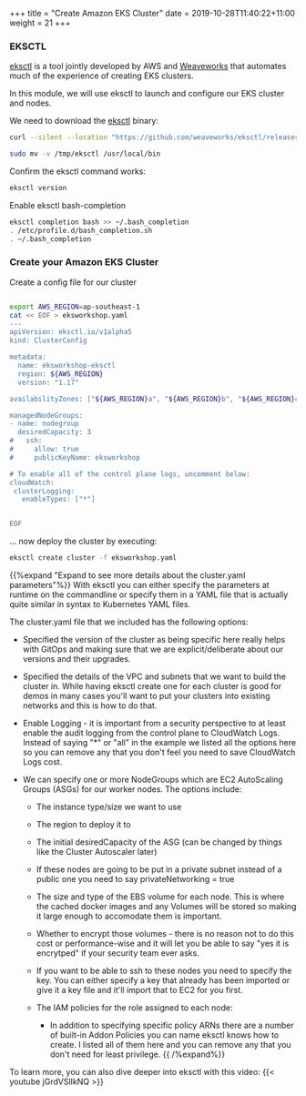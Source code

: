 +++
title = "Create Amazon EKS Cluster"
date = 2019-10-28T11:40:22+11:00
weight = 21
+++

### EKSCTL


[eksctl](https://eksctl.io) is a tool jointly developed by AWS and [Weaveworks](https://weave.works) that automates much of
the experience of creating EKS clusters.

In this module, we will use eksctl to launch and configure our EKS cluster and nodes.

We need to download the [eksctl](https://eksctl.io/) binary:

```bash
curl --silent --location "https://github.com/weaveworks/eksctl/releases/latest/download/eksctl_$(uname -s)_amd64.tar.gz" | tar xz -C /tmp

sudo mv -v /tmp/eksctl /usr/local/bin
```

Confirm the eksctl command works:

```bash
eksctl version
```

Enable eksctl bash-completion

```bash
eksctl completion bash >> ~/.bash_completion
. /etc/profile.d/bash_completion.sh
. ~/.bash_completion
```

### Create your Amazon EKS Cluster

Create a config file for our cluster


```bash

export AWS_REGION=ap-southeast-1
cat << EOF > eksworkshop.yaml
---
apiVersion: eksctl.io/v1alpha5
kind: ClusterConfig

metadata:
  name: eksworkshop-eksctl
  region: ${AWS_REGION}
  version: "1.17"

availabilityZones: ["${AWS_REGION}a", "${AWS_REGION}b", "${AWS_REGION}c"]

managedNodeGroups:
- name: nodegroup
  desiredCapacity: 3
#   ssh:
#     allow: true
#     publicKeyName: eksworkshop

# To enable all of the control plane logs, uncomment below:
cloudWatch:
 clusterLogging:
   enableTypes: ["*"]


EOF
```

... now deploy the cluster by executing:



```bash 
eksctl create cluster -f eksworkshop.yaml
```

{{%expand "Expand to see more details about the cluster.yaml parameters"%}}
With eksctl you can either specify the parameters at runtime on the commandline or specify them in a YAML file that is actually quite similar in syntax to Kubernetes YAML files.

The cluster.yaml file that we included has the following options:

* Specified the version of the cluster as being specific here really helps with GitOps and making sure that we are explicit/deliberate about our versions and their upgrades.

* Specified the details of the VPC and subnets that we want to build the cluster in. While having eksctl create one for each cluster is good for demos in many cases you'll want to put your clusters into existing networks and this is how to do that.

* Enable Logging - it is important from a security perspective to at least enable the audit logging from the control plane to CloudWatch Logs. Instead of saying "*" or "all" in the example we listed all the options here so you can remove any that you don't feel you need to save CloudWatch Logs cost.

* We can specify one or more NodeGroups which are EC2 AutoScaling Groups (ASGs) for our worker nodes. The options include:
    
    * The instance type/size we want to use
    
    * The region to deploy it to
    
    * The initial desiredCapacity of the ASG (can be changed by things like the Cluster Autoscaler later)
    
    * If these nodes are going to be put in a private subnet instead of a public one you need to say privateNetworking = true
    
    * The size and type of the EBS volume for each node. This is where the cached docker images and any Volumes will be stored so making it large enough to accomodate them is important.
    
    * Whether to encrypt those volumes - there is no reason not to do this cost or performance-wise and it will let you be able to say "yes it is encrytped" if your security team ever asks.
    
    * If you want to be able to ssh to these nodes you need to specify the key. You can either specify a key that already has been imported or give it a key file and it'll import that to EC2 for you first.
    
    * The IAM policies for the role assigned to each node:
        
        * In addition to specifying specific policy ARNs there are a number of built-in Addon Policies you can name eksctl knows how to create. I listed all of them here and you can remove any that you don't need for least privilege.
{{ /%expand%}}



To learn more, you can also dive deeper into eksctl with this video:
{{< youtube jGrdVSlIkNQ >}}